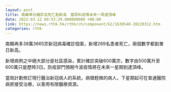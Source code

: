 ```yaml
---
layout: post
title: 南韓單日確診及死亡創新高　當局料疫情未來一周達頂峰
date: 2022-03-12 09:53:29.000000000 +08:00
link: https://news.rthk.hk/rthk/ch/component/k2/1638540-20220312.htm
categories: rthk
---
```


南韓再多38萬3665宗新冠病毒確診個案，新增269名患者死亡，兩個數字都創單日新高。

新增病例之中絕大部分是社區感染，累計確診突破600萬宗，數字由500萬升至600萬只是歷時3日。防疫部門預期今波疫情將在未來一星期到達頂峰。

當局計劃修訂現行醫治新冠病人的系統，病徵輕微的病人，下星期起可在普通醫院病房接受治療，以善用有限醫療資源。
